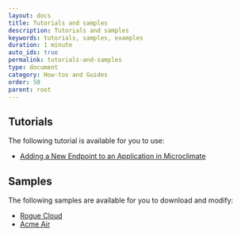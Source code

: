 ```yaml
---
layout: docs
title: Tutorials and samples
description: Tutorials and samples
keywords: tutorials, samples, examples
duration: 1 minute
auto_ids: true
permalink: tutorials-and-samples
type: document
category: How-tos and Guides
order: 50
parent: root
---
```


## Tutorials

The following tutorial is available for you to use:

* [Adding a New Endpoint to an Application in Microclimate](addendpoint)

## Samples

The following samples are available for you to download and modify:

* [Rogue Cloud](roguecloud)
* [Acme Air](acmeair)
